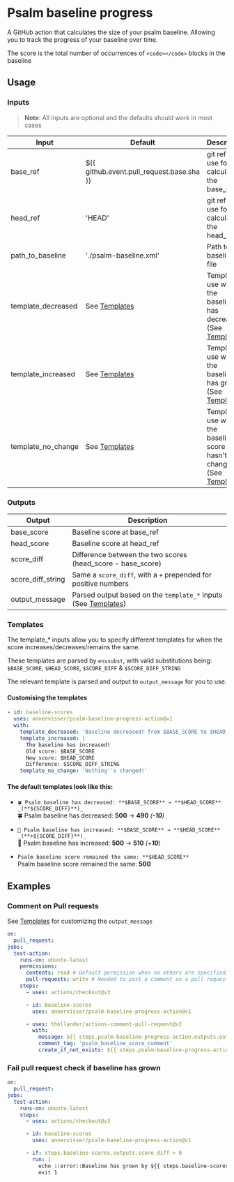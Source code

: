 # Psalm baseline progress
A GitHub action that calculates the size of your psalm baseline.
Allowing you to track the progress of your baseline over time.

The score is the total number of occurrences of `<code></code>` blocks in the baseline

## Usage

### Inputs
> **Note**: All inputs are optional and the defaults should work in most cases 

| Input              | Default                                   | Description                                                                          |
|--------------------|-------------------------------------------|--------------------------------------------------------------------------------------|
| base_ref           | ${{ github.event.pull_request.base.sha }} | git ref to use for calculating the base_score                                        |
| head_ref           | 'HEAD'                                    | git ref to use for calculating the head_score                                        |
| path_to_baseline   | './psalm-baseline.xml'                    | Path to the baseline file                                                            |
| template_decreased | See [Templates](#Templates)               | Template to use when the baseline has decreased (See [Templates](#Templates))        |
| template_increased | See [Templates](#Templates)               | Template to use when the baseline has grown (See [Templates](#Templates))            |
| template_no_change | See [Templates](#Templates)               | Template to use when the baseline score hasn't changed (See [Templates](#Templates)) |

### Outputs
| Output            | Description                                                                  |
|-------------------|------------------------------------------------------------------------------|
| base_score        | Baseline score at base_ref                                                   |
| head_score        | Baseline score at head_ref                                                   |
| score_diff        | Difference between the two scores (head_score - base_score)                  |
| score_diff_string | Same a `score_diff`, with a `+` prepended for positive numbers               |
| output_message    | Parsed output based on the `template_*` inputs (See [Templates](#Templates)) |


### Templates
The template_* inputs allow you to specify different templates for when the score increases/decreases/remains the same.

These templates are parsed by `envsubst`, with valid substitutions being: `$BASE_SCORE`, `$HEAD_SCORE`, `$SCORE_DIFF` & `$SCORE_DIFF_STRING`

The relevant template is parsed and output to `output_message` for you to use.

#### Customising the templates
```yaml
- id: baseline-scores
  uses: annervisser/psalm-baseline-progress-action@v1
  with:
    template_decreased: 'Baseline decreased! from $BASE_SCORE to $HEAD_SCORE'
    template_increased: |
      The baseline has increased!
      Old score: $BASE_SCORE
      New score: $HEAD_SCORE
      Difference: $SCORE_DIFF_STRING
    template_no_change: 'Nothing''s changed!'
```

#### The default templates look like this:

- `🍀 Psalm baseline has decreased: **$BASE_SCORE** → **$HEAD_SCORE** _(**${SCORE_DIFF}**)_` \
🍀 Psalm baseline has decreased: **500** → **490** _(**-10**)_

- `📛 Psalm baseline has increased: **$BASE_SCORE** → **$HEAD_SCORE** _(**+${SCORE_DIFF}**)_` \
📛 Psalm baseline has increased: **500** → **510** _(+**10**)_

- `Psalm baseline score remained the same: **$HEAD_SCORE**` \
Psalm baseline score remained the same: **500**

## Examples

### Comment on Pull requests
See [Templates](#Templates) for customizing the `output_message`
```yaml
on:
  pull_request:
jobs:
  test-action:
    runs-on: ubuntu-latest
    permissions:
      contents: read # Default permission when no others are specified, needed for actions/checkout
      pull-requests: write # Needed to post a comment on a pull request
    steps:
      - uses: actions/checkout@v3

      - id: baseline-scores
        uses: annervisser/psalm-baseline-progress-action@v1

      - uses: thollander/actions-comment-pull-request@v2
        with:
          message: ${{ steps.psalm-baseline-progress-action.outputs.output_message }}
          comment_tag: 'psalm_baseline_score_comment'
          create_if_not_exists: ${{ steps.psalm-baseline-progress-action.outputs.score_diff != 0 }} # Only create comment when baseline score changed, but always update existing comment
```

### Fail pull request check if baseline has grown
```yaml
on:
  pull_request:
jobs:
  test-action:
    runs-on: ubuntu-latest
    steps:
      - uses: actions/checkout@v3

      - id: baseline-scores
        uses: annervisser/psalm-baseline-progress-action@v1

      - if: steps.baseline-scores.outputs.score_diff > 0
        run: |
          echo ::error::Baseline has grown by ${{ steps.baseline-scores.score_diff }}
          exit 1
```
